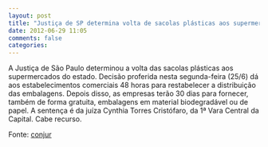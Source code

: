 ```yaml
---
layout: post
title: "Justiça de SP determina volta de sacolas plásticas aos supermercados"
date: 2012-06-29 11:05
comments: false
categories:
---
```


A Justiça de São Paulo determinou a volta das sacolas plásticas aos supermercados do estado. Decisão proferida nesta segunda-feira (25/6) dá aos estabelecimentos comerciais 48 horas para restabelecer a distribuição das embalagens. Depois disso, as empresas terão 30 dias para fornecer, também de forma gratuita, embalagens em material biodegradável ou de papel. A sentença é da juíza Cynthia Torres Cristófaro, da 1ª Vara Central da Capital. Cabe recurso.

Fonte: [conjur](http://www.conjur.com.br/2012-jun-25/justica-sp-determina-volta-sacolas-plasticas-aos-supermercados)
